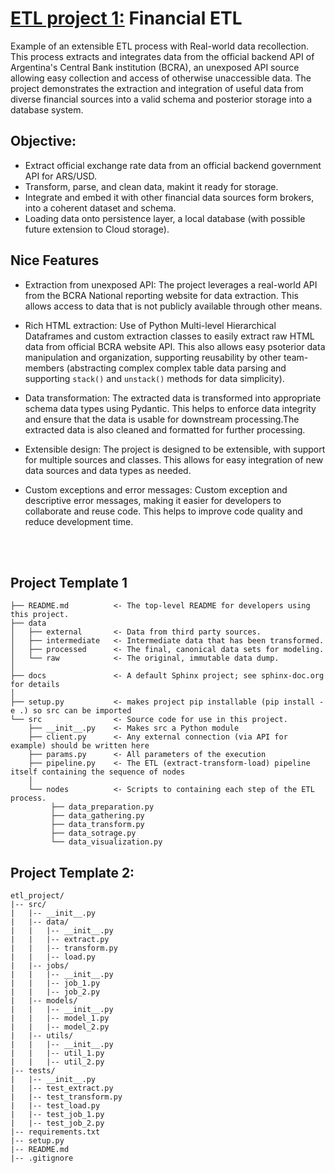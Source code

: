 # <u>ETL project 1:</u> Financial ETL
Example of an extensible ETL process with Real-world data recollection. This process extracts and integrates data from the official backend API of Argentina's Central Bank institution (BCRA), an unexposed API source allowing easy collection and access of otherwise unaccessible data. The project demonstrates the extraction and integration of useful data from diverse financial sources into a valid schema and posterior storage into a database system.

## Objective:
- Extract official exchange rate data from an official backend government API for ARS/USD. 
- Transform, parse, and clean data, makint it ready for storage. 
- Integrate and embed it with other financial data sources form brokers, into a coherent dataset and schema.
- Loading data onto persistence layer, a local database (with possible future extension to Cloud storage).  

## Nice Features
- Extraction from unexposed API: The project leverages a real-world API from the BCRA National reporting website for data extraction. This allows access to data that is not publicly available through other means.  

- Rich HTML extraction: Use of Python Multi-level Hierarchical Dataframes and custom extraction classes to easily extract raw HTML data from official BCRA website API. This also allows easy psoterior data manipulation and organization, supporting reusability by other team-members (abstracting complex complex table data parsing and supporting `stack()` and `unstack()` methods for data simplicity).

- Data transformation: The extracted data is transformed into appropriate schema data types using Pydantic. This helps to enforce data integrity and ensure that the data is usable for downstream processing.The extracted data is also cleaned and formatted for further processing.  

- Extensible design: The project is designed to be extensible, with support for multiple sources and classes. This allows for easy integration of new data sources and data types as needed.  

- Custom exceptions and error messages: Custom exception and descriptive error messages, making it easier for developers to collaborate and reuse code. This helps to improve code quality and reduce development time.




<br><br>
## Project Template 1
```
├── README.md          <- The top-level README for developers using this project.
├── data
│   ├── external       <- Data from third party sources.
│   ├── intermediate   <- Intermediate data that has been transformed.
│   ├── processed      <- The final, canonical data sets for modeling.
│   └── raw            <- The original, immutable data dump.
│
├── docs               <- A default Sphinx project; see sphinx-doc.org for details
│
├── setup.py           <- makes project pip installable (pip install -e .) so src can be imported
└── src                <- Source code for use in this project.
    ├── __init__.py    <- Makes src a Python module
    ├── client.py      <- Any external connection (via API for example) should be written here    
    ├── params.py      <- All parameters of the execution
    ├── pipeline.py    <- The ETL (extract-transform-load) pipeline itself containing the sequence of nodes
    │
    └── nodes          <- Scripts to containing each step of the ETL process.
         ├── data_preparation.py
         ├── data_gathering.py
         ├── data_transform.py
         ├── data_sotrage.py
         └── data_visualization.py
```


## Project Template 2:
```
etl_project/
|-- src/
|   |-- __init__.py
|   |-- data/
|   |   |-- __init__.py
|   |   |-- extract.py
|   |   |-- transform.py
|   |   |-- load.py
|   |-- jobs/
|   |   |-- __init__.py
|   |   |-- job_1.py
|   |   |-- job_2.py
|   |-- models/
|   |   |-- __init__.py
|   |   |-- model_1.py
|   |   |-- model_2.py
|   |-- utils/
|   |   |-- __init__.py
|   |   |-- util_1.py
|   |   |-- util_2.py
|-- tests/
|   |-- __init__.py
|   |-- test_extract.py
|   |-- test_transform.py
|   |-- test_load.py
|   |-- test_job_1.py
|   |-- test_job_2.py
|-- requirements.txt
|-- setup.py
|-- README.md
|-- .gitignore
```